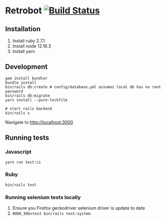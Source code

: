# Retrobot [![Build Status](https://sean.semaphoreci.com/badges/retrobot/branches/master.svg?style=shields)](https://sean.semaphoreci.com/projects/retrobot)

## Installation

1. Install ruby 2.7.1
2. Install node 12.16.3
3. Install yarn

## Development

```
gem install bundler
bundle install
bin/rails db:create # config/database.yml assumes local db has no root password
bin/rails db:migrate
yarn install --pure-lockfile

# start rails backend
bin/rails s
```

Navigate to <http://localhost:3000>

## Running tests

### Javascript

```
yarn run test:ci
```

### Ruby

```
bin/rails test
```

### Running selenium tests locally

1. Ensure you Firefox geckodriver selenium driver is update to date
3. `NODE_ENV=test bin/rails test:system`
